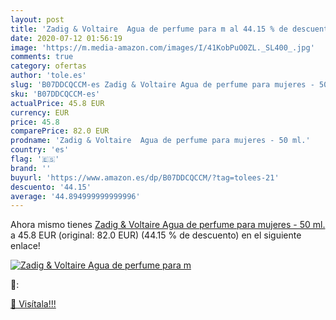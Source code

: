 ```yaml
---
layout: post
title: 'Zadig & Voltaire  Agua de perfume para m al 44.15 % de descuento'
date: 2020-07-12 01:56:19
image: 'https://m.media-amazon.com/images/I/41KobPuO0ZL._SL400_.jpg'
comments: true
category: ofertas
author: 'tole.es'
slug: 'B07DDCQCCM-es Zadig & Voltaire Agua de perfume para mujeres - 50 ml.'
sku: 'B07DDCQCCM-es'
actualPrice: 45.8 EUR
currency: EUR
price: 45.8
comparePrice: 82.0 EUR
prodname: 'Zadig & Voltaire  Agua de perfume para mujeres - 50 ml.'
country: 'es'
flag: '🇪🇸'
brand: ''
buyurl: 'https://www.amazon.es/dp/B07DDCQCCM/?tag=tolees-21'
descuento: '44.15'
average: '44.894999999999996'
---
```


Ahora mismo tienes [Zadig & Voltaire  Agua de perfume para mujeres - 50 ml.](https://www.amazon.es/dp/B07DDCQCCM/?tag=tolees-21) a 45.8 EUR (original: 82.0 EUR) (44.15 %  de descuento) en el siguiente enlace!

[![Zadig & Voltaire  Agua de perfume para m](https://m.media-amazon.com/images/I/41KobPuO0ZL._SL400_.jpg)](https://www.amazon.es/dp/B07DDCQCCM/?tag=tolees-21)

🔎:


[🛒 Visítala!!!](https://www.amazon.es/dp/B07DDCQCCM/?tag=tolees-21)

